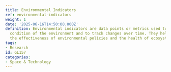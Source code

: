 ```yaml
---
title: Environmental Indicators
ref: environmental-indicators
weight: 1
date: '2025-06-16T14:50:00.000Z'
definition: Environmental indicators are data points or metrics used to assess the
  condition of the environment and to track changes over time. They help in understanding
  the effectiveness of environmental policies and the health of ecosystems.
tags:
- Research
id: GL157
categories:
- Space & Technology
---
```


